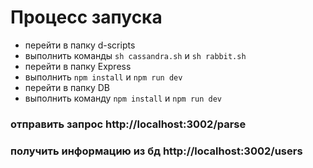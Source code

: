 # Процесс запуска
- перейти в папку d-scripts
- выполнить команды ```sh cassandra.sh``` и ```sh rabbit.sh```
- перейти в папку Express
- выполнить ```npm install``` и ```npm run dev```
- перейти в папку DB
- выполнить команду ```npm install``` и ```npm run dev```

### отправить запрос http://localhost:3002/parse
### получить информацию из бд http://localhost:3002/users
